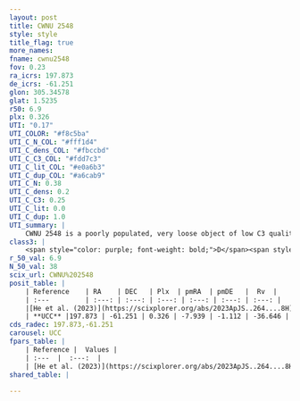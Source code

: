 ```yaml
---
layout: post
title: CWNU 2548
style: style
title_flag: true
more_names: 
fname: cwnu2548
fov: 0.23
ra_icrs: 197.873
de_icrs: -61.251
glon: 305.34578
glat: 1.5235
r50: 6.9
plx: 0.326
UTI: "0.17"
UTI_COLOR: "#f8c5ba"
UTI_C_N_COL: "#fff1d4"
UTI_C_dens_COL: "#fbccbd"
UTI_C_C3_COL: "#fdd7c3"
UTI_C_lit_COL: "#e0a6b3"
UTI_C_dup_COL: "#a6cab9"
UTI_C_N: 0.38
UTI_C_dens: 0.2
UTI_C_C3: 0.25
UTI_C_lit: 0.0
UTI_C_dup: 1.0
UTI_summary: |
    CWNU 2548 is a poorly populated, very loose object of low C3 quality. It was recently reported in the literature.
class3: |
    <span style="color: purple; font-weight: bold;">D</span><span style="color: #FFC300; font-weight: bold;">B</span>
r_50_val: 6.9
N_50_val: 38
scix_url: CWNU%202548
posit_table: |
    | Reference    | RA    | DEC   | Plx  | pmRA  | pmDE   |  Rv  |
    | :---         | :---: | :---: | :---: | :---: | :---: | :---: |
    |[He et al. (2023)](https://scixplorer.org/abs/2023ApJS..264....8H) | 197.891 | -61.253 | 0.329 | -7.953 | -1.11 | -8.15 |
    | **UCC** |197.873 | -61.251 | 0.326 | -7.939 | -1.112 | -36.646 | 
cds_radec: 197.873,-61.251
carousel: UCC
fpars_table: |
    | Reference |  Values |
    | :---  |  :---:  |
    | [He et al. (2023)](https://scixplorer.org/abs/2023ApJS..264....8H) | `A0=2.45, m-M=12.05, logAge=8.8` |
shared_table: |
    
---
```

